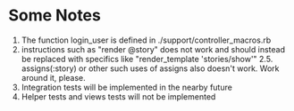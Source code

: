 Some Notes
=
1. The function login_user is defined in ./support/controller_macros.rb
2. instructions such as "render @story" does not work and should instead be replaced with specifics like "render_template 'stories/show'"
2.5. assigns(:story) or other such uses of assigns also doesn't work. Work around it, please.
3. Integration tests will be implemented in the nearby future
4. Helper tests and views tests will not be implemented
